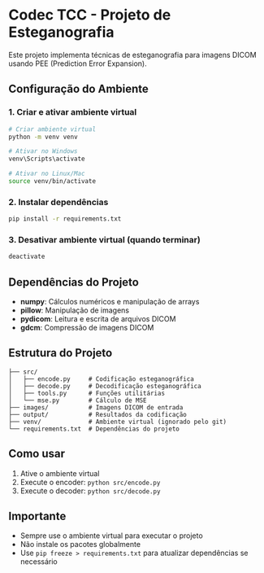 # Codec TCC - Projeto de Esteganografia

Este projeto implementa técnicas de esteganografia para imagens DICOM usando PEE (Prediction Error Expansion).

## Configuração do Ambiente

### 1. Criar e ativar ambiente virtual
```bash
# Criar ambiente virtual
python -m venv venv

# Ativar no Windows
venv\Scripts\activate

# Ativar no Linux/Mac
source venv/bin/activate
```

### 2. Instalar dependências
```bash
pip install -r requirements.txt
```

### 3. Desativar ambiente virtual (quando terminar)
```bash
deactivate
```

## Dependências do Projeto

- **numpy**: Cálculos numéricos e manipulação de arrays
- **pillow**: Manipulação de imagens
- **pydicom**: Leitura e escrita de arquivos DICOM  
- **gdcm**: Compressão de imagens DICOM

## Estrutura do Projeto

```
├── src/
│   ├── encode.py     # Codificação esteganográfica
│   ├── decode.py     # Decodificação esteganográfica  
│   ├── tools.py      # Funções utilitárias
│   └── mse.py        # Cálculo de MSE
├── images/           # Imagens DICOM de entrada
├── output/           # Resultados da codificação
├── venv/             # Ambiente virtual (ignorado pelo git)
└── requirements.txt  # Dependências do projeto
```

## Como usar

1. Ative o ambiente virtual
2. Execute o encoder: `python src/encode.py`  
3. Execute o decoder: `python src/decode.py`

## Importante

- Sempre use o ambiente virtual para executar o projeto
- Não instale os pacotes globalmente
- Use `pip freeze > requirements.txt` para atualizar dependências se necessário